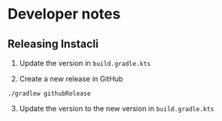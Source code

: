 # Developer notes

## Releasing Instacli

1. Update the version in `build.gradle.kts`

2. Create a new release in GitHub

```shell
./gradlew githubRelease
```

3. Update the version to the new version in `build.gradle.kts`